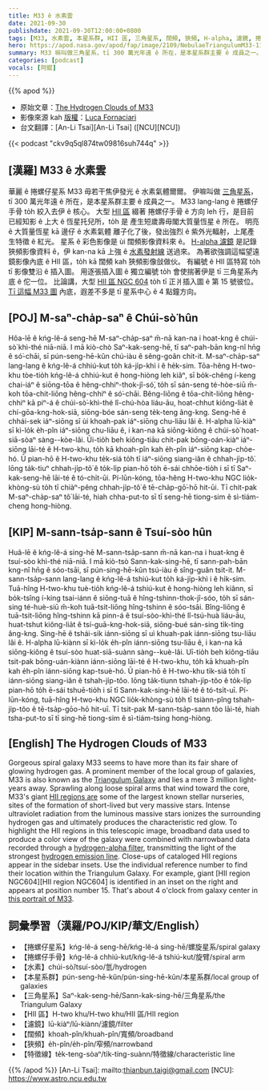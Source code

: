 ```yaml
---
title: M33 ê 水素雲
date: 2021-09-30
publishdate: 2021-09-30T12:00:00+0800
tags: [M33, 水素雲, 本星系群, HII 區, 三角星系, 闊頻, 狹頻, H-alpha, 濾鏡, 捲螺仔星系, 捲螺仔手骨, NGC 604]
hero: https://apod.nasa.gov/apod/fap/image/2109/NebulaeTriangulumM33-1179.jpg
summary: M33 嘛叫做三角星系，tī 300 萬光年遠 ê 所在，是本星系群主要 ê 成員之一。
categories: [podcast]
vocals: [阿錕]
---
```


{{% apod %}}

- 原始文章：[The Hydrogen Clouds of M33](https://apod.nasa.gov/apod/ap210930.html)
- 影像來源 kah [版權][copyright]：[Luca Fornaciari](https://www.lucafornaciarifotografia.com/)
- 台文翻譯：[An-Li Tsai][An-Li Tsai] ([NCU][NCU])

{{< podcast "ckv9q5ql874tw09816suh744q" >}}

## [漢羅] M33 ê 水素雲
華麗 ê 捲螺仔星系 M33 毋若干焦伊發光 ê 水素氣體爾爾。
伊嘛叫做 [三角星系][Triangulum Galaxy]，tī 300 萬光年遠 ê 所在，是本星系群主要 ê 成員之一。
M33 lang-lang ê 捲螺仔手骨 to̍h 絞入去伊 ê 核心。
大型 [HII 區][HII regions are] 綴著 捲螺仔手骨 ê 方向 leh 行，是目前已經知影 ê 上大 ê 恆星托兒所，to̍h 是 產生短歲壽毋閣大質量恆星 ê 所在。
明亮 ê 大質量恆星 kā 邊仔 ê 水素氣體 離子化了後，發出強烈 ê 紫外光輻射，上尾產生特徵 ê 紅光。
星系 ê 彩色影像是 ùi 闊頻影像資料來 ê。
[H-alpha 濾鏡][hydrogen-alpha filter] 是記錄狹頻影像資料 ê，伊 kan-na kā 上強 ê [水素發射線][hydrogen emission line] 送過來。
為著欲強調這幅望遠鏡影像內底 ê HII 區，to̍h kā 闊頻 kah 狹頻影像敆做伙。
有編號 ê HII 區特寫 to̍h tī 影像雙沿 ê 插入圖。
用逐張插入圖 ê 獨立編號 to̍h 會使揣著伊是 tī 三角星系內底 ê 佗一位。
比論講，大型 [HII 區 NGC 604][HII region NGC 604] to̍h tī 正爿插入圖 ê 第 15 號彼位。
[Tī 這幅 M33 圖][this portrait of M33] 內底，遐差不多是 tī 星系中心 ê 4 點鐘方向。

## [POJ] M-saⁿ-cha̍p-saⁿ ê Chúi-sò͘ hûn
Hôa-lē ê kńg-lê-á seng-hē M-saⁿ-cha̍p-saⁿ m̄-nā kan-na i hoat-kng ê chúi-sò͘ khì-thé niā-niā.
I mā kiò-chò Saⁿ-kak-seng-hē, tī saⁿ-pah-bān kng-nî hn̄g ê só͘-chāi, sī pún-seng-hē-kûn chú-iàu ê sêng-goân chit-it.
M-saⁿ-cha̍p-saⁿ lang-lang ê kńg-lê-á chhiú-kut to̍h ká-ji̍p-khì i ê he̍k-sim.
Tōa-hêng H-two-khu tòe-tio̍h kńg-lê-á chhiú-kut ê hong-hiòng leh kiâⁿ, sī bo̍k-chêng í-keng chai-iáⁿ ê siōng-tōa ê hêng-chhiⁿ-thok-jî-só͘, to̍h sī sán-seng té-hòe-siū m̄-koh tōa-chit-liōng hêng-chhiⁿ ê só͘-chāi.
Bêng-liōng ê tōa-chit-liōng hêng-chhiⁿ kā piⁿ-á ê chúi-sò͘-khì-thé lî-chú-hòa liáu-āu, hoat-chhut kiông-lia̍t ê chí-gōa-kng-hok-siā, siōng-bóe sán-seng te̍k-teng âng-kng.
Seng-hē ê chhái-sek iáⁿ-siōng sī ùi khoah-pak iáⁿ-siōng chu-liāu lâi ê.
H-alpha lū-kiàⁿ sī kì-lo̍k e̍h-pîn iáⁿ-siōng chu-liāu ê, i kan-na kā siōng-kiông ê chúi-sò͘ hoat-siā-sòaⁿ sàng--kòe-lâi.
Ūi-tio̍h beh kiông-tiāu chit-pak bōng-oán-kiàⁿ iáⁿ-siōng lāi-té ê H-two-khu, to̍h kā khoah-pîn kah e̍h-pîn iáⁿ-siōng kap-chòe-hó.
Ū pian-hō ê H-two-khu te̍k-siá to̍h tī iáⁿ-siōng siang-iân ê chhah-ji̍p-tô͘.
Iōng ta̍k-tiuⁿ chhah-ji̍p-tô͘ ê to̍k-li̍p pian-hō to̍h ē-sái chhōe-tio̍h i sī tī Saⁿ-kak-seng-hē lāi-té ê tó-chi̍t-ūi.
Pí-lūn-kóng, tōa-hêng H-two-khu NGC lio̍k-khòng-sù to̍h tī chiàⁿ-pêng chhah-ji̍p-tô͘ ê tē-cha̍p-gō͘-hō hit-ūi.
Tī chit-pak M-saⁿ-cha̍p-saⁿ tô͘ lāi-té, hiah chha-put-to sī tī seng-hē tiong-sim ê sì-tiám-cheng hong-hiòng.

## [KIP] M-sann-tsa̍p-sann ê Tsuí-sòo hûn
Huâ-lē ê kńg-lê-á sing-hē M-sann-tsa̍p-sann m̄-nā kan-na i huat-kng ê tsuí-sòo khì-thé niā-niā.
I mā kiò-tsò Sann-kak-sing-hē, tī sann-pah-bān kng-nî hn̄g ê sóo-tsāi, sī pún-sing-hē-kûn tsú-iàu ê sîng-guân tsit-it.
M-sann-tsa̍p-sann lang-lang ê kńg-lê-á tshiú-kut to̍h ká-ji̍p-khì i ê hi̍k-sim.
Tuā-hîng H-two-khu tuè-tio̍h kńg-lê-á tshiú-kut ê hong-hiòng leh kiânn, sī bo̍k-tsîng í-king tsai-iánn ê siōng-tuā ê hîng-tshinn-thok-jî-sóo, to̍h sī sán-sing té-huè-siū m̄-koh tuā-tsit-liōng hîng-tshinn ê sóo-tsāi.
Bîng-liōng ê tuā-tsit-liōng hîng-tshinn kā pinn-á ê tsuí-sòo-khì-thé lî-tsú-huà liáu-āu, huat-tshut kiông-lia̍t ê tsí-guā-kng-hok-siā, siōng-bué sán-sing ti̍k-ting âng-kng.
Sing-hē ê tshái-sik iánn-siōng sī uì khuah-pak iánn-siōng tsu-liāu lâi ê.
H-alpha lū-kiànn sī kì-lo̍k e̍h-pîn iánn-siōng tsu-liāu ê, i kan-na kā siōng-kiông ê tsuí-sòo huat-siā-suànn sàng--kuè-lâi.
Uī-tio̍h beh kiông-tiāu tsit-pak bōng-uán-kiànn iánn-siōng lāi-té ê H-two-khu, to̍h kā khuah-pîn kah e̍h-pîn iánn-siōng kap-tsuè-hó.
Ū pian-hō ê H-two-khu ti̍k-siá to̍h tī iánn-siōng siang-iân ê tshah-ji̍p-tôo.
Iōng ta̍k-tiunn tshah-ji̍p-tôo ê to̍k-li̍p pian-hō to̍h ē-sái tshuē-tio̍h i sī tī Sann-kak-sing-hē lāi-té ê tó-tsi̍t-uī.
Pí-lūn-kóng, tuā-hîng H-two-khu NGC lio̍k-khòng-sù to̍h tī tsiànn-pîng tshah-ji̍p-tôo ê tē-tsa̍p-gōo-hō hit-uī.
Tī tsit-pak M-sann-tsa̍p-sann tôo lāi-té, hiah tsha-put-to sī tī sing-hē tiong-sim ê sì-tiám-tsing hong-hiòng.

## [English] The Hydrogen Clouds of M33
Gorgeous spiral galaxy M33 seems to have more than its fair share of glowing hydrogen gas.
A prominent member of the local group of galaxies, M33 is also known as the [Triangulum Galaxy][Triangulum Galaxy] and lies a mere 3 million light-years away.
Sprawling along loose spiral arms that wind toward the core, M33's giant [HII regions are][HII regions are] some of the largest known stellar nurseries, sites of the formation of short-lived but very massive stars.
Intense ultraviolet radiation from the luminous massive stars ionizes the surrounding hydrogen gas and ultimately produces the characteristic red glow.
To highlight the HII regions in this telescopic image, broadband data used to produce a color view of the galaxy were combined with narrowband data recorded through a [hydrogen-alpha filter][hydrogen-alpha filter], transmitting the light of the strongest [hydrogen emission line][hydrogen emission line].
Close-ups of cataloged HII regions appear in the sidebar insets.
Use the individual reference number to find their location within the Triangulum Galaxy.
For example, giant [HII region NGC604][HII region NGC604] is identified in an inset on the right and appears at position number 15.
That's about 4 o'clock from galaxy center in [this portrait of M33][this portrait of M33].

## 詞彙學習（漢羅/POJ/KIP/華文/English）
- 【捲螺仔星系】kńg-lê-á seng-hē/kńg-lê-á sing-hē/螺旋星系/spiral galaxy
- 【捲螺仔手骨】kńg-lê-á chhiú-kut/kńg-lê-á tshiú-kut/旋臂/spiral arm
- 【水素】chúi-sò͘/tsuí-sòo/氫/hydrogen
- 【本星系群】pún-seng-hē-kûn/pún-sing-hē-kûn/本星系群/local group of galaxies
- 【三角星系】Saⁿ-kak-seng-hē/Sann-kak-sing-hē/三角星系/the Triangulum Galaxy
- 【HII 區】H-two khu/H-two khu/HII 區/HII region
- 【濾鏡】lū-kiàⁿ/lū-kiànn/濾鏡/filter
- 【闊頻】khoah-pîn/khuah-pîn/寬頻/broadband
- 【狹頻】e̍h-pîn/e̍h-pîn/窄頻/narrowband
- 【特徵線】te̍k-teng-sòaⁿ/ti̍k-ting-suànn/特徵線/characteristic line


{{% /apod %}}
[An-Li Tsai]: mailto:thianbun.taigi@gmail.com
[NCU]: https://www.astro.ncu.edu.tw

[copyright]: https://apod.nasa.gov/apod/fap/lib/about_apod.html#srapply

[Triangulum Galaxy]:https://apod.nasa.gov/apod/ap191231.html
[HII regions are]:https://en.wikipedia.org/wiki/H_II_region
[hydrogen-alpha filter]:https://en.wikipedia.org/wiki/H-alpha#Filter
[hydrogen emission line]:https://en.wikipedia.org/wiki/H-alpha#/media/File:Emission_spectrum-H.svg
[HII region NGC 604]:https://hubblesite.org/contents/media/images/2003/30/1422-Image.html
[this portrait of M33]:https://www.lucafornaciarifotografia.com/2021/09/26/astrofotografia-sulla-galassia-triangolo-m33-e-le-sue-nebulose/
